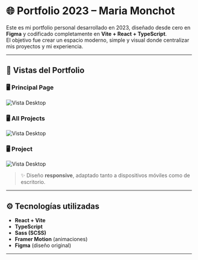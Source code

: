 # 🌐 Portfolio 2023 – Maria Monchot

Este es mi portfolio personal desarrollado en 2023, diseñado desde cero en **Figma** y codificado completamente en **Vite + React + TypeScript**.  
El objetivo fue crear un espacio moderno, simple y visual donde centralizar mis proyectos y mi experiencia.  

---

## 📸 Vistas del Portfolio

### 🖥️ Principal Page
![Vista Desktop](assets/screenshots/)

### 🖥️ All Projects
![Vista Desktop](assets/screenshots/)

### 🖥️ Project
![Vista Desktop](assets/screenshots/)

> ✨ Diseño **responsive**, adaptado tanto a dispositivos móviles como de escritorio.

---

## ⚙️ Tecnologías utilizadas

- **React + Vite**
- **TypeScript**
- **Sass (SCSS)**
- **Framer Motion** (animaciones)
- **Figma** (diseño original)

---
